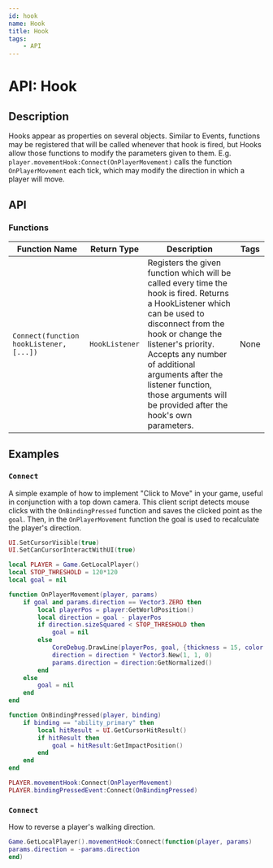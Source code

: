 ```yaml
---
id: hook
name: Hook
title: Hook
tags:
    - API
---
```


# API: Hook

## Description

Hooks appear as properties on several objects. Similar to Events, functions may be registered that will be called whenever that hook is fired, but Hooks allow those functions to modify the parameters given to them. E.g. `player.movementHook:Connect(OnPlayerMovement)` calls the function `OnPlayerMovement` each tick, which may modify the direction in which a player will move.

## API

### Functions

| Function Name | Return Type | Description | Tags |
| -------- | ----------- | ----------- | ---- |
| `Connect(function hookListener, [...])` | `HookListener` | Registers the given function which will be called every time the hook is fired. Returns a HookListener which can be used to disconnect from the hook or change the listener's priority. Accepts any number of additional arguments after the listener function, those arguments will be provided after the hook's own parameters. | None |

## Examples

### `Connect`

A simple example of how to implement "Click to Move" in your game, useful in conjunction with a top down camera. This client script detects mouse clicks with the `OnBindingPressed` function and saves the clicked point as the `goal`. Then, in the `OnPlayerMovement` function the goal is used to recalculate the player's direction.

```lua
UI.SetCursorVisible(true)
UI.SetCanCursorInteractWithUI(true)

local PLAYER = Game.GetLocalPlayer()
local STOP_THRESHOLD = 120*120
local goal = nil

function OnPlayerMovement(player, params)
    if goal and params.direction == Vector3.ZERO then
        local playerPos = player:GetWorldPosition()
        local direction = goal - playerPos
        if direction.sizeSquared < STOP_THRESHOLD then
            goal = nil
        else
            CoreDebug.DrawLine(playerPos, goal, {thickness = 15, color = Color.New(1, .5, 0)})
            direction = direction * Vector3.New(1, 1, 0)
            params.direction = direction:GetNormalized()
        end
    else
        goal = nil
    end
end

function OnBindingPressed(player, binding)
    if binding == "ability_primary" then
        local hitResult = UI.GetCursorHitResult()
        if hitResult then
            goal = hitResult:GetImpactPosition()
        end
    end
end

PLAYER.movementHook:Connect(OnPlayerMovement)
PLAYER.bindingPressedEvent:Connect(OnBindingPressed)
```

### `Connect`

How to reverse a player's walking direction.

```lua
Game.GetLocalPlayer().movementHook:Connect(function(player, params)
params.direction = -params.direction
end)
```
